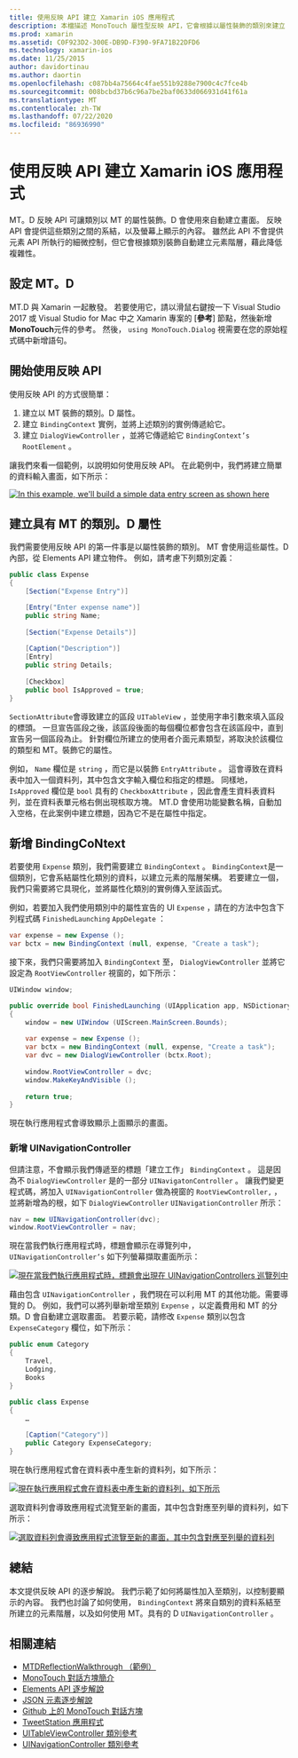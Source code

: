 ```yaml
---
title: 使用反映 API 建立 Xamarin iOS 應用程式
description: 本檔描述 MonoTouch 屬性型反映 API，它會根據以屬性裝飾的類別來建立 UI。
ms.prod: xamarin
ms.assetid: C0F923D2-300E-DB9D-F390-9FA71B22DFD6
ms.technology: xamarin-ios
ms.date: 11/25/2015
author: davidortinau
ms.author: daortin
ms.openlocfilehash: c087bb4a75664c4fae551b9288e7900c4c7fce4b
ms.sourcegitcommit: 008bcbd37b6c96a7be2baf0633d066931d41f61a
ms.translationtype: MT
ms.contentlocale: zh-TW
ms.lasthandoff: 07/22/2020
ms.locfileid: "86936990"
---
```

# <a name="creating-a-xamarinios-application-using-the-reflection-api"></a>使用反映 API 建立 Xamarin iOS 應用程式

MT。D 反映 API 可讓類別以 MT 的屬性裝飾。D 會使用來自動建立畫面。 反映 API 會提供這些類別之間的系結，以及螢幕上顯示的內容。 雖然此 API 不會提供元素 API 所執行的細微控制，但它會根據類別裝飾自動建立元素階層，藉此降低複雜性。

## <a name="setting-up-mtd"></a>設定 MT。D

MT.D 與 Xamarin 一起散發。 若要使用它，請以滑鼠右鍵按一下 Visual Studio 2017 或 Visual Studio for Mac 中之 Xamarin 專案的 [**參考**] 節點，然後新增**MonoTouch**元件的參考。 然後， `using MonoTouch.Dialog` 視需要在您的原始程式碼中新增語句。

## <a name="getting-started-with-the-reflection-api"></a>開始使用反映 API

使用反映 API 的方式很簡單：

1. 建立以 MT 裝飾的類別。D 屬性。
1. 建立 `BindingContext` 實例，並將上述類別的實例傳遞給它。 
1. 建立 `DialogViewController` ，並將它傳遞給它 `BindingContext’s` `RootElement` 。 

讓我們來看一個範例，以說明如何使用反映 API。 在此範例中，我們將建立簡單的資料輸入畫面，如下所示：

 [![](reflection-api-walkthrough-images/01-expense-entry.png "In this example, we'll build a simple data entry screen as shown here")](reflection-api-walkthrough-images/01-expense-entry.png#lightbox)

## <a name="creating-a-class-with-mtd-attributes"></a>建立具有 MT 的類別。D 屬性

我們需要使用反映 API 的第一件事是以屬性裝飾的類別。 MT 會使用這些屬性。D 內部，從 Elements API 建立物件。 例如，請考慮下列類別定義：

```csharp
public class Expense
{
    [Section("Expense Entry")]

    [Entry("Enter expense name")]
    public string Name;
        
    [Section("Expense Details")]
  
    [Caption("Description")]
    [Entry]
    public string Details;
        
    [Checkbox]
    public bool IsApproved = true;
}
```

`SectionAttribute`會導致建立的區段 `UITableView` ，並使用字串引數來填入區段的標頭。 一旦宣告區段之後，該區段後面的每個欄位都會包含在該區段中，直到宣告另一個區段為止。
針對欄位所建立的使用者介面元素類型，將取決於該欄位的類型和 MT。裝飾它的屬性。

例如， `Name` 欄位是 `string` ，而它是以裝飾 `EntryAttribute` 。 這會導致在資料表中加入一個資料列，其中包含文字輸入欄位和指定的標題。 同樣地， `IsApproved` 欄位是 `bool` 具有的 `CheckboxAttribute` ，因此會產生資料表資料列，並在資料表單元格右側出現核取方塊。 MT.D 會使用功能變數名稱，自動加入空格，在此案例中建立標題，因為它不是在屬性中指定。

## <a name="adding-the-bindingcontext"></a>新增 BindingCoNtext

若要使用 `Expense` 類別，我們需要建立 `BindingContext` 。 `BindingContext`是一個類別，它會系結屬性化類別的資料，以建立元素的階層架構。 若要建立一個，我們只需要將它具現化，並將屬性化類別的實例傳入至該函式。

例如，若要加入我們使用類別中的屬性宣告的 UI `Expense` ，請在的方法中包含下列程式碼 `FinishedLaunching` `AppDelegate` ：

```csharp
var expense = new Expense ();
var bctx = new BindingContext (null, expense, "Create a task");
```

接下來，我們只需要將加入 `BindingContext` 至， `DialogViewController` 並將它設定為 `RootViewController` 視窗的，如下所示：

```csharp
UIWindow window;

public override bool FinishedLaunching (UIApplication app, NSDictionary options)
{   
    window = new UIWindow (UIScreen.MainScreen.Bounds);
            
    var expense = new Expense ();
    var bctx = new BindingContext (null, expense, "Create a task");
    var dvc = new DialogViewController (bctx.Root);
            
    window.RootViewController = dvc;
    window.MakeKeyAndVisible ();
            
    return true;
}
```

現在執行應用程式會導致顯示上面顯示的畫面。

### <a name="adding-a-uinavigationcontroller"></a>新增 UINavigationController

但請注意，不會顯示我們傳遞至的標題「建立工作」 `BindingContext` 。 這是因為不 `DialogViewController` 是的一部分 `UINavigatonController` 。 讓我們變更程式碼，將加入 `UINavigationController` 做為視窗的 `RootViewController,` ，並將新增為的根，如下 `DialogViewController` `UINavigationController` 所示：

```csharp
nav = new UINavigationController(dvc);
window.RootViewController = nav;
```

現在當我們執行應用程式時，標題會顯示在導覽列中， `UINavigationController’s` 如下列螢幕擷取畫面所示：

 [![現在當我們執行應用程式時，標題會出現在 UINavigationControllers 巡覽列中](reflection-api-walkthrough-images/02-create-task.png)](reflection-api-walkthrough-images/02-create-task.png#lightbox)

藉由包含 `UINavigationController` ，我們現在可以利用 MT 的其他功能。需要導覽的 D。 例如，我們可以將列舉新增至類別 `Expense` ，以定義費用和 MT 的分類。D 會自動建立選取畫面。 若要示範，請修改 `Expense` 類別以包含 `ExpenseCategory` 欄位，如下所示：

```csharp
public enum Category
{
    Travel,
    Lodging,
    Books
}
        
public class Expense
{
    …

    [Caption("Category")]
    public Category ExpenseCategory;
}
```

現在執行應用程式會在資料表中產生新的資料列，如下所示：

 [![現在執行應用程式會在資料表中產生新的資料列，如下所示](reflection-api-walkthrough-images/03-set-details.png)](reflection-api-walkthrough-images/03-set-details.png#lightbox)

選取資料列會導致應用程式流覽至新的畫面，其中包含對應至列舉的資料列，如下所示：

 [![選取資料列會導致應用程式流覽至新的畫面，其中包含對應至列舉的資料列](reflection-api-walkthrough-images/04-set-category.png)](reflection-api-walkthrough-images/04-set-category.png#lightbox)

 <a name="Summary"></a>

## <a name="summary"></a>總結

本文提供反映 API 的逐步解說。 我們示範了如何將屬性加入至類別，以控制要顯示的內容。 我們也討論了如何使用， `BindingContext` 將來自類別的資料系結至所建立的元素階層，以及如何使用 MT。具有的 D `UINavigationController` 。

## <a name="related-links"></a>相關連結

- [MTDReflectionWalkthrough （範例）](https://docs.microsoft.com/samples/xamarin/ios-samples/mtdreflectionwalkthrough)
- [MonoTouch 對話方塊簡介](~/ios/user-interface/monotouch.dialog/index.md)
- [Elements API 逐步解說](~/ios/user-interface/monotouch.dialog/elements-api-walkthrough.md)
- [JSON 元素逐步解說](~/ios/user-interface/monotouch.dialog/monotouch.dialog-json-markup.md)
- [Github 上的 MonoTouch 對話方塊](https://github.com/migueldeicaza/MonoTouch.Dialog)
- [TweetStation 應用程式](https://github.com/migueldeicaza/TweetStation)
- [UITableViewController 類別參考](https://developer.apple.com/library/ios/#DOCUMENTATION/UIKit/Reference/UITableViewController_Class/Reference/Reference.html)
- [UINavigationController 類別參考](https://developer.apple.com/library/ios/#documentation/UIKit/Reference/UINavigationController_Class/Reference/Reference.html)
